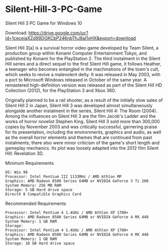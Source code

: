 # Silent-Hill-3-PC-Game
Silent Hill 3 PC Game for Windows 10

Download: https://drive.google.com/uc?id=1ceceiaXZd99DGKCbP246nbThJ8al1xHX&export=download

 

Silent Hill 3[a] is a survival horror video game developed by Team Silent, a production group within Konami Computer Entertainment Tokyo, and published by Konami for the PlayStation 2. The third instalment in the Silent Hill series and a direct sequel to the first Silent Hill game, it follows Heather, a teenager who becomes entangled in the machinations of the town's cult, which seeks to revive a malevolent deity. It was released in May 2003, with a port to Microsoft Windows released in October of the same year. A remastered high-definition version was released as part of the Silent Hill HD Collection (2012), for the PlayStation 3 and Xbox 360.

 

Originally planned to be a rail shooter, as a result of the initially slow sales of Silent Hill 2 in Japan, Silent Hill 3 was developed almost simultaneously alongside another instalment in the series, Silent Hill 4: The Room (2004). Among the influences on Silent Hill 3 are the film Jacob's Ladder and the works of horror novelist Stephen King. Silent Hill 3 sold more than 300,000 copies by November 2003 and was critically successful, garnering praise for its presentation, including the environments, graphics and audio, as well as the overall horror elements and themes that are continued from past instalments; there also were minor criticism of the game's short length and gameplay mechanics. Its plot was loosely adapted into the 2012 film Silent Hill: Revelation 3D.

 

Minimum Requirements

    OS: Win 98
    Processor: Intel Pentium III 1133MHz / AMD Athlon MP
    Graphics: AMD Radeon 8500 Series 64MB or NVIDIA GeForce 3 Ti 200
    System Memory: 256 MB RAM
    Storage: 5 GB Hard drive space
    DirectX 8 Compatible Graphics Card

 

Recommended Requirements

    Processor: Intel Pentium 4 1.4GHz / AMD Athlon XP 1700+
    Graphics: AMD Radeon 8500 Series 64MB or NVIDIA GeForce 4 MX 440
    System Memory: 1 GB RAM
    Storage: 
    Processor: Intel Pentium 4 1.4GHz / AMD Athlon XP 1700+
    Graphics: AMD Radeon 8500 Series 64MB or NVIDIA GeForce 4 MX 440
    System Memory: 1 GB RAM
    Storage: 10 GB Hard drive space
